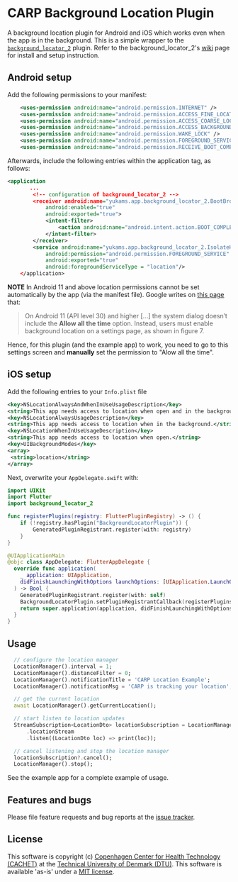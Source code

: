 # CARP Background Location Plugin

A background location plugin for Android and iOS which works even when the app is in the background. This is a simple wrapper to the [`background_locator_2`](https://pub.dev/packages/background_locator_2) plugin. Refer to the background_locator_2's [wiki](https://github.com/Yukams/background_locator_fixed/wiki) page for install and setup instruction.

## Android setup

Add the following permissions to your manifest:

```xml
    <uses-permission android:name="android.permission.INTERNET" />
    <uses-permission android:name="android.permission.ACCESS_FINE_LOCATION" />
    <uses-permission android:name="android.permission.ACCESS_COARSE_LOCATION" />
    <uses-permission android:name="android.permission.ACCESS_BACKGROUND_LOCATION" />
    <uses-permission android:name="android.permission.WAKE_LOCK" />
    <uses-permission android:name="android.permission.FOREGROUND_SERVICE" />
    <uses-permission android:name="android.permission.RECEIVE_BOOT_COMPLETED"/>
```

Afterwards, include the following entries within the application tag, as follows:

```xml
<application
       ...
        <!-- configuration of background_locator_2 -->
        <receiver android:name="yukams.app.background_locator_2.BootBroadcastReceiver"
            android:enabled="true"
            android:exported="true">
            <intent-filter>
                <action android:name="android.intent.action.BOOT_COMPLETED"/>
            </intent-filter>
        </receiver>        
        <service android:name="yukams.app.background_locator_2.IsolateHolderService"
            android:permission="android.permission.FOREGROUND_SERVICE"
            android:exported="true"
            android:foregroundServiceType = "location"/>
    </application>
```

**NOTE** In Android 11 and above location permissions cannot be set automatically by the app (via the manifest file). Google writes on [this page](https://developer.android.com/training/location/permissions#request-background-location) that:

> On Android 11 (API level 30) and higher [...] the system dialog doesn’t include the **Allow all the time** option. Instead, users must enable background location on a settings page, as shown in figure 7.

Hence, for this plugin (and the example app) to work, you need to go to this settings screen and **manually** set the permission to "Alow all the time".

## iOS setup

Add the following entries to your `Info.plist` file

```xml
<key>NSLocationAlwaysAndWhenInUseUsageDescription</key>
<string>This app needs access to location when open and in the background.</string>
<key>NSLocationAlwaysUsageDescription</key>
<string>This app needs access to location when in the background.</string>
<key>NSLocationWhenInUseUsageDescription</key>
<string>This app needs access to location when open.</string>
<key>UIBackgroundModes</key>
<array>
 <string>location</string>
</array>
```

Next, overwrite your `AppDelegate.swift` with:

```swift
import UIKit
import Flutter
import background_locator_2

func registerPlugins(registry: FlutterPluginRegistry) -> () {
    if (!registry.hasPlugin("BackgroundLocatorPlugin")) {
        GeneratedPluginRegistrant.register(with: registry)
    } 
}

@UIApplicationMain
@objc class AppDelegate: FlutterAppDelegate {
  override func application(
    _ application: UIApplication,
    didFinishLaunchingWithOptions launchOptions: [UIApplication.LaunchOptionsKey: Any]?
  ) -> Bool {
    GeneratedPluginRegistrant.register(with: self)
    BackgroundLocatorPlugin.setPluginRegistrantCallback(registerPlugins)
    return super.application(application, didFinishLaunchingWithOptions: launchOptions)
  }
}
```

## Usage

```dart
  // configure the location manager
  LocationManager().interval = 1;
  LocationManager().distanceFilter = 0;
  LocationManager().notificationTitle = 'CARP Location Example';
  LocationManager().notificationMsg = 'CARP is tracking your location';

  // get the current location
  await LocationManager().getCurrentLocation();

  // start listen to location updates
  StreamSubscription<LocationDto> locationSubscription = LocationManager()
      .locationStream
      .listen((LocationDto loc) => print(loc));

  // cancel listening and stop the location manager
  locationSubscription?.cancel();
  LocationManager().stop();
```

See the example app for a complete example of usage.

## Features and bugs

Please file feature requests and bug reports at the [issue tracker][tracker].

[tracker]: https://github.com/cph-cachet/flutter-plugins/issues

## License

This software is copyright (c) [Copenhagen Center for Health Technology (CACHET)](https://www.cachet.dk/) at the [Technical University of Denmark (DTU)](https://www.dtu.dk).
This software is available 'as-is' under a [MIT license](https://github.com/cph-cachet/flutter-plugins/blob/master/packages/carp_background_location/LICENSE).

